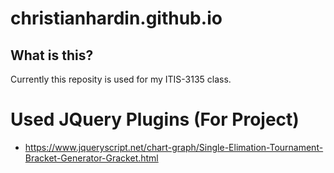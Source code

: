 # christianhardin.github.io
## What is this?
Currently this reposity is used for my ITIS-3135 class.

# Used JQuery Plugins (For Project)
- https://www.jqueryscript.net/chart-graph/Single-Elimation-Tournament-Bracket-Generator-Gracket.html
